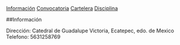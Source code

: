 [Información](Infromación.md) [Convocatoria](Convocatoria.md) [Cartelera](Cartelera.md) [Disciplina](Disciplina.md)

##Información

Dirección: Catedral de Guadalupe Victoria, Ecatepec, edo. de Mexico
Telefono: 5631258769

